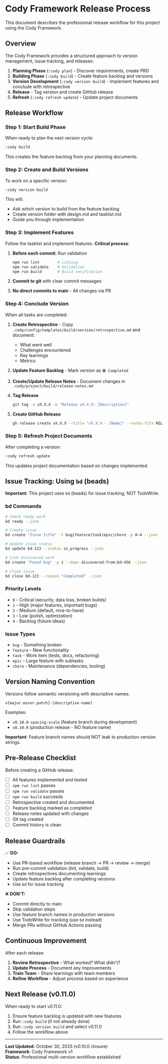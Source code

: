 # Cody Framework Release Process

This document describes the professional release workflow for this project using the Cody Framework.

## Overview

The Cody Framework provides a structured approach to version management, issue tracking, and releases:

1. **Planning Phase** (`:cody plan`) - Discover requirements, create PRD
2. **Building Phase** (`:cody build`) - Create feature backlog and versions
3. **Version Development** (`:cody version build`) - Implement features and conclude with retrospective
4. **Release** - Tag version and create GitHub release
5. **Refresh** (`:cody refresh update`) - Update project documents

## Release Workflow

### Step 1: Start Build Phase

When ready to plan the next version cycle:

```bash
:cody build
```

This creates the feature backlog from your planning documents.

### Step 2: Create and Build Versions

To work on a specific version:

```bash
:cody version build
```

This will:
- Ask which version to build from the feature backlog
- Create version folder with design.md and tasklist.md
- Guide you through implementation

### Step 3: Implement Features

Follow the tasklist and implement features. **Critical process**:

1. **Before each commit**: Run validation
   ```bash
   npm run lint        # Linting
   npm run validate    # Validation
   npm run build       # Build verification
   ```

2. **Commit to git** with clear commit messages
3. **No direct commits to main** - All changes via PR

### Step 4: Conclude Version

When all tasks are completed:

1. **Create Retrospective** - Copy `.cody/config/templates/build/version/retrospective.md` and document:
   - What went well
   - Challenges encountered
   - Key learnings
   - Metrics

2. **Update Feature Backlog** - Mark version as `🟢 Completed`

3. **Create/Update Release Notes** - Document changes in `.cody/project/build/release-notes.md`

4. **Tag Release**
   ```bash
   git tag -a vX.X.X -m "Release vX.X.X: [Description]"
   ```

5. **Create GitHub Release**
   ```bash
   gh release create vX.X.X --title "vX.X.X - [Name]" --notes-file RELEASE_NOTES_vX.X.X.md
   ```

### Step 5: Refresh Project Documents

After completing a version:

```bash
:cody refresh update
```

This updates project documentation based on changes implemented.

## Issue Tracking: Using `bd` (beads)

**Important**: This project uses `bd` (beads) for issue tracking, NOT TodoWrite.

### bd Commands

```bash
# Check ready work
bd ready --json

# Create issue
bd create "Issue title" -t bug|feature|task|epic|chore -p 0-4 --json

# Update issue status
bd update bd-123 --status in_progress --json

# Link discovered work
bd create "Found bug" -p 1 --deps discovered-from:bd-456 --json

# Close issue
bd close bd-123 --reason "Completed" --json
```

### Priority Levels
- `0` - Critical (security, data loss, broken builds)
- `1` - High (major features, important bugs)
- `2` - Medium (default, nice-to-have)
- `3` - Low (polish, optimization)
- `4` - Backlog (future ideas)

### Issue Types
- `bug` - Something broken
- `feature` - New functionality
- `task` - Work item (tests, docs, refactoring)
- `epic` - Large feature with subtasks
- `chore` - Maintenance (dependencies, tooling)

## Version Naming Convention

Versions follow semantic versioning with descriptive names:

```
v[major.minor.patch]-[descriptive-name]
```

Examples:
- `v0.10.0-spacing-scale` (feature branch during development)
- `v0.10.0` (production release - NO feature name)

**Important**: Feature branch names should NOT leak to production version strings.

## Pre-Release Checklist

Before creating a GitHub release:

- [ ] All features implemented and tested
- [ ] `npm run lint` passes
- [ ] `npm run validate` passes
- [ ] `npm run build` succeeds
- [ ] Retrospective created and documented
- [ ] Feature backlog marked as completed
- [ ] Release notes updated with changes
- [ ] Git tag created
- [ ] Commit history is clean

## Release Guardrails

✅ **DO:**
- Use PR-based workflow (release branch → PR → review → merge)
- Run pre-commit validation (lint, validate, build)
- Create retrospectives documenting learnings
- Update feature backlog after completing versions
- Use `bd` for issue tracking

❌ **DON'T:**
- Commit directly to main
- Skip validation steps
- Use feature branch names in production versions
- Use TodoWrite for tracking (use `bd` instead)
- Merge PRs without GitHub Actions passing

## Continuous Improvement

After each release:

1. **Review Retrospective** - What worked? What didn't?
2. **Update Process** - Document any improvements
3. **Train Team** - Share learnings with team members
4. **Refine Workflow** - Adjust process based on experience

## Next Release (v0.11.0)

When ready to start v0.11.0:

1. Ensure feature backlog is updated with new features
2. Run `:cody build` (if not already done)
3. Run `:cody version build` and select v0.11.0
4. Follow the workflow above

---

**Last Updated**: October 30, 2025 (v0.10.0 closure)  
**Framework**: Cody Framework v1  
**Status**: Professional multi-version workflow established
